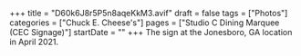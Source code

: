 +++
title = "D60k6J8r5P5n8aqeKkM3.avif"
draft = false
tags = ["Photos"]
categories = ["Chuck E. Cheese's"]
pages = ["Studio C Dining Marquee (CEC Signage)"]
startDate = ""
+++
The sign at the Jonesboro, GA location in April 2021.
